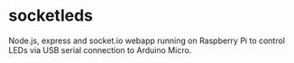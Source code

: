 socketleds
==========

Node.js, express and socket.io webapp running on Raspberry Pi to control LEDs via USB serial connection to Arduino Micro.
